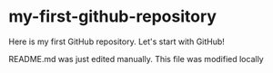 # my-first-github-repository
Here is my first GitHub repository. Let's start with GitHub!

README.md was just edited manually. This file was modified locally	
